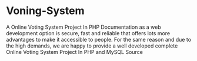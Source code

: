 # Voning-System
A Online Voting System Project In PHP Documentation as a web development option is secure, fast and reliable that offers lots more advantages to make it accessible to people.  For the same reason and due to the high demands, we are happy to provide a well developed complete Online Voting System Project In PHP and MySQL Source 
